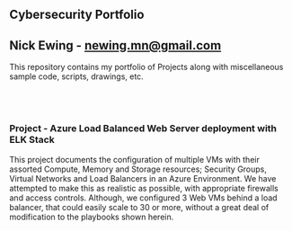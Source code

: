 ## Cybersecurity Portfolio

## Nick Ewing - newing.mn@gmail.com


This repository contains my portfolio of Projects along with miscellaneous sample code, scripts, drawings, etc.
</br></br></br></br>
### Project - Azure Load Balanced Web Server deployment with ELK Stack

This project documents the configuration of multiple VMs with their assorted Compute, Memory and Storage resources; Security Groups, Virtual Networks and Load Balancers in an Azure Environment.  We have attempted to make this as realistic as possible, with appropriate firewalls and access controls.  Although, we configured 3 Web VMs behind a load balancer, that could easily scale to 30 or more, without a great deal of modification to the playbooks shown herein.




